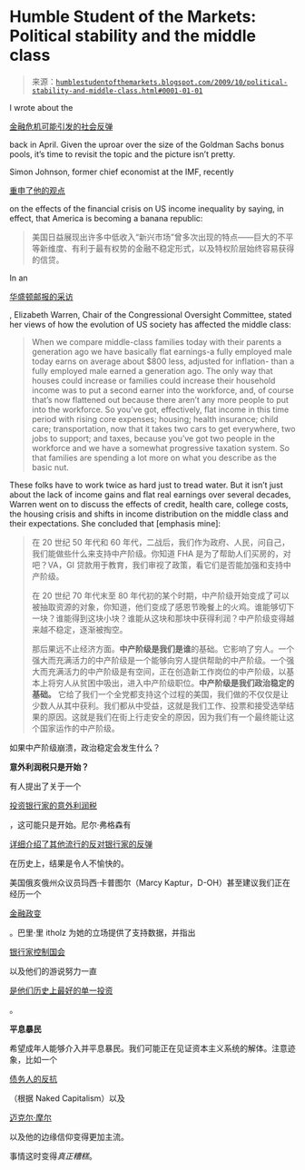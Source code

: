 <!--yml

category: 未分类

date: 2024-05-18 00:44:28

-->

# Humble Student of the Markets: Political stability and the middle class

> 来源：[`humblestudentofthemarkets.blogspot.com/2009/10/political-stability-and-middle-class.html#0001-01-01`](https://humblestudentofthemarkets.blogspot.com/2009/10/political-stability-and-middle-class.html#0001-01-01)

I wrote about the

[金融危机可能引发的社会反弹](http://humblestudentofthemarkets.blogspot.com/2009/04/third-way-in-inflationdeflation-debate.html)

back in April. Given the uproar over the size of the Goldman Sachs bonus pools, it’s time to revisit the topic and the picture isn’t pretty.

Simon Johnson, former chief economist at the IMF, recently

[重申了他的观点](http://baselinescenario.com/2009/10/17/who-is-carlos-slim/)

on the effects of the financial crisis on US income inequality by saying, in effect, that America is becoming a banana republic:

> 美国日益展现出许多中低收入“新兴市场”曾多次出现的特点——巨大的不平等新维度、有利于最有权势的金融不稳定形式，以及特权阶层始终容易获得的信贷。

In an

[华盛顿邮报的采访](http://www.washingtonpost.com/wp-dyn/content/article/2009/10/08/AR2009100800778.html)

, Elizabeth Warren, Chair of the Congressional Oversight Committee, stated her views of how the evolution of US society has affected the middle class:

> When we compare middle-class families today with their parents a generation ago we have basically flat earnings-a fully employed male today earns on average about $800 less, adjusted for inflation- than a fully employed male earned a generation ago. The only way that houses could increase or families could increase their household income was to put a second earner into the workforce, and, of course that’s now flattened out because there aren’t any more people to put into the workforce. So you’ve got, effectively, flat income in this time period with rising core expenses; housing; health insurance; child care; transportation, now that it takes two cars to get everywhere, two jobs to support; and taxes, because you’ve got two people in the workforce and we have a somewhat progressive taxation system. So that families are spending a lot more on what you describe as the basic nut.

These folks have to work twice as hard just to tread water. But it isn’t just about the lack of income gains and flat real earnings over several decades, Warren went on to discuss the effects of credit, health care, college costs, the housing crisis and shifts in income distribution on the middle class and their expectations. She concluded that [emphasis mine]:

> 在 20 世纪 50 年代和 60 年代，二战后，我们作为政府、人民，问自己，我们能做些什么来支持中产阶级。你知道 FHA 是为了帮助人们买房的，对吧？VA，GI 贷款用于教育，我们审视了政策，看它们是否能加强和支持中产阶级。
> 
> 在 20 世纪 70 年代末至 80 年代初的某个时期，中产阶级开始变成了可以被抽取资源的对象，你知道，他们变成了感恩节晚餐上的火鸡。谁能够切下一块？谁能得到这块小块？谁能从这块和那块中获得利润？中产阶级变得越来越不稳定，逐渐被掏空。
> 
> 那后果远不止经济方面。**中产阶级是我们是谁**的基础。它影响了穷人。一个强大而充满活力的中产阶级是一个能够向穷人提供帮助的中产阶级。一个强大而充满活力的中产阶级是有空间，正在创造新工作岗位的中产阶级，以基本上将穷人从贫困中吸出，进入中产阶级职位。**中产阶级是我们政治稳定的基础。** 它给了我们一个全党都支持这个过程的美国，我们做的不仅仅是让少数人从其中获利。我们都从中受益，这就是我们工作、投票和接受选举结果的原因。这就是我们在街上行走安全的原因，因为我们有一个最终能让这个国家运作的中产阶级。

如果中产阶级崩溃，政治稳定会发生什么？

**意外利润税只是开始？**

有人提出了关于一个

[投资银行家的意外利润税](http://www.ritholtz.com/blog/2009/10/here-comes-the-windfall-profit-tax/)

，这可能只是开始。尼尔·弗格森有

[详细介绍了其他流行的反对银行家的反弹](http://www.niallferguson.com/site/FERG/Templates/ArticleItem.aspx?pageid=207)

在历史上，结果是令人不愉快的。

美国俄亥俄州众议员玛西·卡普图尔（Marcy Kaptur，D-OH）甚至建议我们正在经历一个

[金融政变](http://www.pbs.org/moyers/journal/10092009/watch.html)

。巴里·里 itholz 为她的立场提供了支持数据，并指出

[银行家控制国会](http://www.ritholtz.com/blog/2009/10/why-financial-reform-died-banks-run-congress/)

以及他们的游说努力一直

[是他们历史上最好的单一投资](http://www.ritholtz.com/blog/2009/10/single-best-investment-in-history-258449/)

。

**平息暴民**

希望成年人能够介入并平息暴民。我们可能正在见证资本主义系统的解体。注意迹象，比如一个

[债务人的反抗](http://www.nakedcapitalism.com/2009/09/a-shot-across-the-bow-debtors-revolt-watch.html)

（根据 Naked Capitalism）以及

[迈克尔·摩尔](http://www.capitalismalovestory.com/)

以及他的边缘信仰变得更加主流。

事情这时变得*真正糟糕*。

